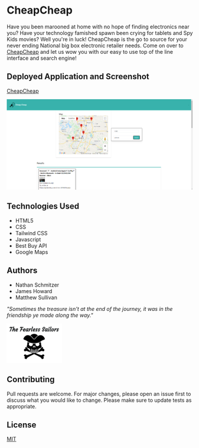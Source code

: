 # CheapCheap

Have you been marooned at home with no hope of finding electronics near you? Have your technology famished spawn been crying for tablets and Spy Kids movies? Well you're in luck! CheapCheap is the go to source for your never ending National big box electronic retailer needs. Come on over to [CheapCheap](https://jth2698.github.io/bootcamp-project-1/) and let us wow you with our easy to use top of the line interface and search engine!

## Deployed Application and Screenshot

[CheapCheap](https://jth2698.github.io/bootcamp-project-1/)

![Screencap](./Images/screencap.png)


## Technologies Used


* HTML5
* CSS
* Tailwind CSS
* Javascript
* Best Buy API
* Google Maps

## Authors

* Nathan Schmitzer
* James Howard
* Matthew Sullivan

_"Sometimes the treasure isn't at the end of the journey, it was in the friendship ye made along the way."_

![Fearless](./Images/fearless.png)

## Contributing

Pull requests are welcome. For major changes, please open an issue first to discuss what you would like to change.
Please make sure to update tests as appropriate.

## License
[MIT](https://choosealicense.com/licenses/mit/)
